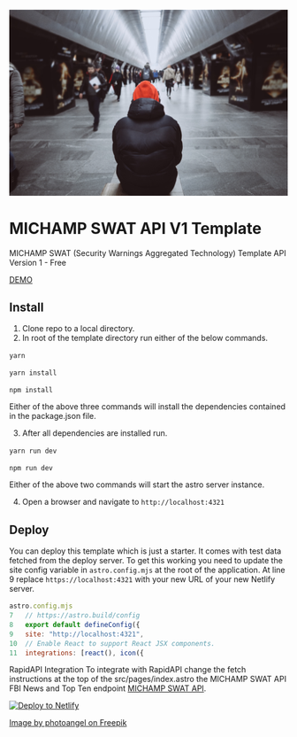 
![People](/public/man-hoodie-subway-small.jpg)


# MICHAMP SWAT API V1 Template
MICHAMP SWAT (Security Warnings Aggregated Technology) Template API Version 1 - Free

[DEMO](https://mellow-florentine-d6077c.netlify.app/)

Install 
--
1. Clone repo to a local directory.
2. In root of the template directory run either of the below commands. 

```yarn``` 

```yarn install``` 

```npm install```

Either of the above three commands will install the dependencies contained in the package.json file.
 
3. After all dependencies are installed run. 

```yarn run dev```

```npm run dev```
 
 Either of the above two commands will start the astro server instance. 
 
 4. Open a browser and navigate to ```http://localhost:4321```
 
Deploy
--
You can deploy this template which is just a starter. It comes with test data fetched from the deploy server. To get this working you need to update the site config variable in ```astro.config.mjs``` at the root of the application. 
At line 9 replace ```https://localhost:4321``` with your new URL of your new Netlify server.

```javascript 
astro.config.mjs
7   // https://astro.build/config
8   export default defineConfig({
9   site: "http://localhost:4321",
10  // Enable React to support React JSX components.
11  integrations: [react(), icon({

```
RapidAPI Integration
To integrate with RapidAPI change the fetch instructions at the top of the src/pages/index.astro the MICHAMP SWAT API FBI News and Top Ten endpoint [MICHAMP SWAT API](https://rapidapi.com/michamp/api/michamp-swat).


[![Deploy to Netlify](https://www.netlify.com/img/deploy/button.svg)](https://app.netlify.com/start/deploy?repository=https://github.com/michamp/michampswat-apiv1)



<a href="https://www.freepik.com/free-photo/diffuse-people-walking_949081.htm#fromView=search&page=1&position=3&uuid=f98c3d9a-603f-4072-a70e-cbbfa7ed68af">Image by photoangel on Freepik</a>


